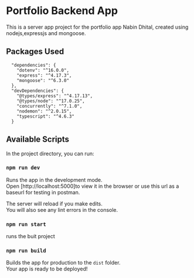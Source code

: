 # Portfolio Backend App

This is a server app project for the portfolio app Nabin Dhital, created using nodejs,expressjs and mongoose.

## Packages Used

```
  "dependencies": {
    "dotenv": "^16.0.0",
    "express": "^4.17.3",
    "mongoose": "^6.3.0"
  },
  "devDependencies": {
    "@types/express": "^4.17.13",
    "@types/node": "^17.0.25",
    "concurrently": "^7.1.0",
    "nodemon": "^2.0.15",
    "typescript": "^4.6.3"
  }
```

## Available Scripts

In the project directory, you can run:

### `npm run dev`

Runs the app in the development mode.\
Open [http://localhost:5000]to view it in the browser or use this url as a baseurl for testing in postman.

The server will reload if you make edits.\
You will also see any lint errors in the console.

### `npm run start`

runs the buit project

### `npm run build`

Builds the app for production to the `dist` folder.\
Your app is ready to be deployed!
